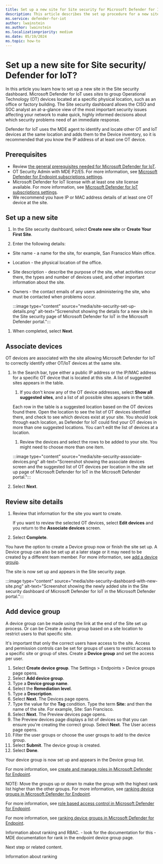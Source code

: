 ```yaml
---
title: Set up a new site for Site security for Microsoft Defender for IoT in XDR Defender portal
description: This article describes the set up procedure for a new site in the Site security feature of Microsoft Defender for IoT in XDR Defender portal
ms.service: defender-for-iot
author: lwainstein
ms.author: lwainstein
ms.localizationpriority: medium
ms.date: 05/19/2024
ms.topic: how-to
---
```


# Set up a new site for Site security/ Defender for IoT?

In this article you learn how to set up a new site in the Site security dashboard. Microsoft Defender for IoT uses *sites* to group Operational Technology (OT) devices located at a specific physical location, such as an office or factory building. The Site security dashboard allows the CISO and SOC analyst an at-a-glance view of the most important security issues affecting your network to make quick, highly informed decisions about which security problems need of an immediate response.

Defender for IoT uses the MDE agent to identify and locate other OT and IoT devices at the same location and adds them to the Device inventory, so it is recommended that you know the IP address of at least one OT device.

## Prerequisites

- Review [the general prerequisites needed for Microsoft Defender for IoT](prerequisites.md).
- OT Security Admin with MDE P2/E5. For more information, see [Microsoft Defender for Endpoint subscriptions settings](/defender-endpoint/defender-endpoint-subscription-settings.md).
- Microsoft Defender for IoT license with at least one site license available. For more information, see [Microsoft Defender for IoT subscriptions settings](license-admin-center.md).
- We recommend you have IP or MAC address details of at least one OT device at the site.

## Set up a new site

1. In the Site security dashboard, select **Create new site** or **Create Your First Site**.

1. Enter the following details:

- Site name - a name for the site, for example, San Franscico Main office.
- Location - the physical location of the office.
- Site description - describe the purpose of the site, what activities occur there, the types and number of devices used, and other important information about the site.
- Owners - the contact emails of any users administering the site, who must be contacted when problems occur.

    :::image type="content" source="media/site-security-set-up-details.png" alt-text="Screenshot showing the details for a new site in the Site security page of Microsoft Defender for IoT in the Microsoft Defender portal.":::

1. When completed, select **Next**.

## Associate devices

OT devices are associated with the site allowing Microsoft Defender for IoT to correctly identify other OT/IoT devices at the same site.

1. In the Search bar, type either a public IP address or the IP/MAC address for a specific OT device that is located at this site. A list of suggested sites appears in the table.
    1. If you don't know any of the OT device addresses, select **Show all suggested sites**, and a list of all possible sites appears in the table.

    Each row in the table is a suggested location based on the OT devices found there. Open the location to see the list of OT devices identified there, and check to see which devices exist at your site. You should look through each location, as Defender for IoT could find your OT devices in more than one suggested locations. You can't edit the list of devices at a location.

    1. Review the devices and select the rows to be added to your site. You might need to choose more than one item.

    :::image type="content" source="media/site-security-associate-devices.png" alt-text="Screenshot showing the associate devices screen and the suggested list of OT devices per location in the site set up page of Microsoft Defender for IoT in the Microsoft Defender portal.":::

1. Select **Next**.

## Review site details

1. Review that information for the site you want to create.

    If you want to review the selected OT devices, select **Edit devices** and you return to the **Associate devices** screen.

1. Select **Complete**.

You have the option to create a Device group now or finish the site set up. A Device group can also be set up at a later stage or it may need to be created by a different team member. For more information, see [add a device grouip](#add-device-group). 

The site is now set up and appears in the Site security page.

:::image type="content" source="media/site-security-dashboard-with-new-site.png" alt-text="Screenshot showing the newly added site in the Site security dashboard of Microsoft Defender for IoT in the Microsoft Defender portal.":::

## Add device group
<!-- maybe this should be added to manage sites? and the link above move to that article??? -->
A device group can be made using the link at the end of the Site set up process. Or can be 
Create a device group based on a site location to restrict users to that specific site.<!-- OR -->

It's important that only the correct users have access to the site. Access and permission controls can be set for groups of users to restrict access to a specific site or group of sites. Create a **Device group** and set the access per user. <!-- should device group be bolded? -->

1. Select **Create device group**. The Settings > Endpoints > Device groups page opens.
1. Select **Add device group**.
1. Type a **Device group name**.
1. Select the **Remediation level**.
1. Type a **Description**.<!-- optional -->
1. Select **Next**. The Devices page opens.
1. Type the value for the **Tag** condition. Type the term **Site:** and then the name of the site. For example, Site: San Francisco.
1. Select **Next**. The Preview devices page opens.
1. The Preview devices page displays a list of devices so that you can ensure you're creating the correct group. Select **Next**. The User access page opens.
1. Filter the user groups or choose the user groups to add to the device group.
1. Select **Submit**. The device group is created.
1. Select **Done**.
<!-- do we need an image of any of the above stages? -->
Your device group is now set up and appears in the Device group list.
<!-- not sure how to deal with the rank detail. could use a note, or just a normal line and then have the click here line lower down. -->
For more information, see [create and manage roles in Microsoft Defender for Endpoint](/defender-endpoint/user-roles.md).

NOTE: Move the groups up or down to make the group with the highest rank list higher than the other groups. For more information, see [ranking device groups in Microsoft Defender for Endpoint](/defender-endpoint/machine-groups.md).

For more information, see [role based access control in Microsoft Defender for Endpoint](/defender-endpoint/rbac.md).<!-- Or this link /defender-endpoint/user-roles.md , which is better? Site security and RBAC - Mia -->

For more information, see [ranking device groups in Microsoft Defender for Endpoint](/defender-endpoint/machine-groups.md).

Information about ranking and RBAC. - look for the documentation for this - MDE documentation for rank in the endpoint device group page.

Next step or related content.

Information about ranking
